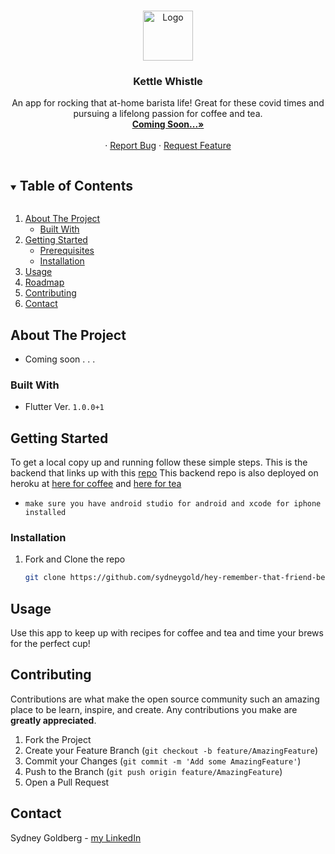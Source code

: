 
<!-- PROJECT LOGO -->
<br />
<p align="center">
  <a href="https://github.com/github_username/repo_name">
     <img src="http://pngimg.com/uploads/star/star_PNG41462.png" alt="Logo" width="80" height="80">
  </a>

  <h3 align="center">Kettle Whistle</h3>

  <p align="center">
    An app for rocking that at-home barista life! Great for these covid times and pursuing a lifelong passion for coffee and tea.
    <br />
     <a href="https://github.com/sydneygold/hey-remember-that-friend-fe"><strong>Coming Soon...»</strong></a>
    <br />
    <br />
    ·
    <a href="https://github.com/sydneygold/issues">Report Bug</a>
    ·
    <a href="https://github.com/sydneygold/issues">Request Feature</a>
  </p>
</p>



<!-- TABLE OF CONTENTS -->
<details open="open">
  <summary><h2 style="display: inline-block">Table of Contents</h2></summary>
  <ol>
    <li>
      <a href="#about-the-project">About The Project</a>
      <ul>
        <li><a href="#built-with">Built With</a></li>
      </ul>
    </li>
    <li>
      <a href="#getting-started">Getting Started</a>
      <ul>
        <li><a href="#prerequisites">Prerequisites</a></li>
        <li><a href="#installation">Installation</a></li>
      </ul>
    </li>
    <li><a href="#usage">Usage</a></li>
    <li><a href="#roadmap">Roadmap</a></li>
    <li><a href="#contributing">Contributing</a></li>
    <li><a href="#contact">Contact</a></li>
  </ol>
</details>



<!-- ABOUT THE PROJECT -->
## About The Project

* Coming soon . . .



### Built With

* Flutter Ver. `1.0.0+1`




<!-- GETTING STARTED -->
## Getting Started

To get a local copy up and running follow these simple steps. This is the backend that links up with this [repo](https://github.com/sydneygold/kettle-whistle-be)
This backend repo is also deployed on heroku at [here for coffee](https://kettle-whistle-be.herokuapp.com/coffees) and [here for tea](https://kettle-whistle-be.herokuapp.com/coffees)

* `make sure you have android studio for android and xcode for iphone installed`

### Installation

1. Fork and Clone the repo
   ```sh
   git clone https://github.com/sydneygold/hey-remember-that-friend-be
   ```




<!-- USAGE EXAMPLES -->
## Usage

Use this app to keep up with recipes for coffee and tea and time your brews for the perfect cup!

<!-- CONTRIBUTING -->
## Contributing

Contributions are what make the open source community such an amazing place to be learn, inspire, and create. Any contributions you make are **greatly appreciated**.

1. Fork the Project
2. Create your Feature Branch (`git checkout -b feature/AmazingFeature`)
3. Commit your Changes (`git commit -m 'Add some AmazingFeature'`)
4. Push to the Branch (`git push origin feature/AmazingFeature`)
5. Open a Pull Request


<!-- CONTACT -->
## Contact

Sydney Goldberg - [my LinkedIn](https://www.linkedin.com/in/sydney-goldberg-32b9751b0/)




<!-- MARKDOWN LINKS & IMAGES -->
<!-- https://www.markdownguide.org/basic-syntax/#reference-style-links -->
[contributors-shield]: https://img.shields.io/github/contributors/github_username/repo.svg?style=for-the-badge
[contributors-url]: https://github.com/github_username/repo/graphs/contributors
[forks-shield]: https://img.shields.io/github/forks/github_username/repo.svg?style=for-the-badge
[forks-url]: https://github.com/github_username/repo/network/members
[stars-shield]: https://img.shields.io/github/stars/github_username/repo.svg?style=for-the-badge
[stars-url]: https://github.com/github_username/repo/stargazers
[issues-shield]: https://img.shields.io/github/issues/github_username/repo.svg?style=for-the-badge
[issues-url]: https://github.com/github_username/repo/issues
[license-shield]: https://img.shields.io/github/license/github_username/repo.svg?style=for-the-badge
[license-url]: https://github.com/github_username/repo/blob/master/LICENSE.txt
[linkedin-shield]: https://img.shields.io/badge/-LinkedIn-black.svg?style=for-the-badge&logo=linkedin&colorB=555
[linkedin-url]: https://linkedin.com/in/github_username
